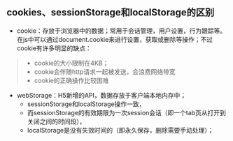 ## cookies、sessionStorage和localStorage的区别

* cookie：存放于浏览器中的数据；常用于会话管理，用户设置，行为跟踪等。在js中可以通过document.cookie来进行设置，获取或删除等操作；不过cookie有许多明显的缺点：
> * cookie的大小限制在4KB；
> * cookie会伴随http请求一起被发送，会浪费网络带宽
> * cookie的正确操作比较困难


* webStorage：H5新增的API，数据存放于客户端本地内存中；
    * sessionStorage和localStorage操作一致，
    * 而sessionStorage的有效期限为一次session会话（即一个tab页从打开到关闭之间的时间段），
    * localStorage是没有失效时间的（即永久保存，删除需要手动处理）；